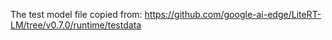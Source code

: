 The test model file copied from:
https://github.com/google-ai-edge/LiteRT-LM/tree/v0.7.0/runtime/testdata
